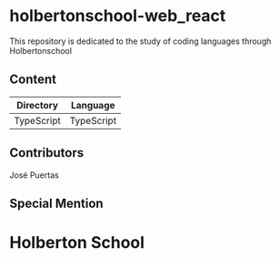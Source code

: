# holbertonschool-web_react

This repository is dedicated to the study of coding languages through Holbertonschool

## Content

|Directory|Language|
|---------|---------------------------|
|TypeScript|TypeScript|

## Contributors

José Puertas

## Special Mention

# Holberton School
